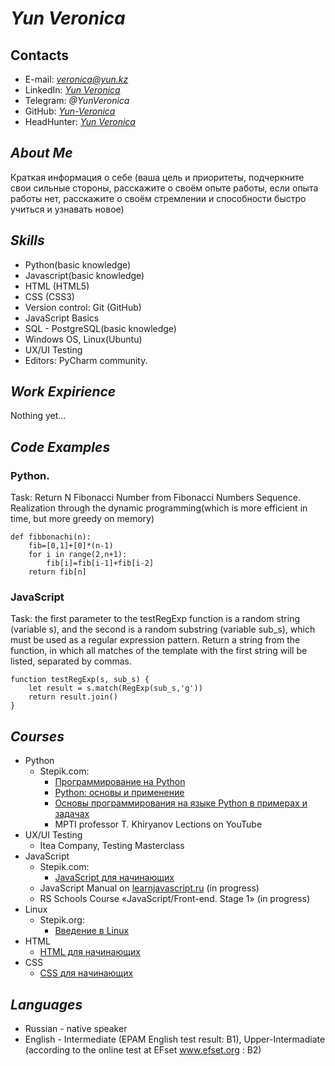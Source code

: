 # *Yun Veronica*

## Contacts
* E-mail: *veronica@yun.kz*
* LinkedIn: *[Yun Veronica](https://www.linkedin.com/in/yunveronica/)*
* Telegram: *@YunVeronica*
* GitHub: *[Yun-Veronica](https://github.com/Yun-Veronica)*
* HeadHunter:  *[Yun Veronica](https://hh.kz/resume/91ac79c7ff08977b820039ed1f306c71536861)*

## *About Me*
Краткая информация о себе (ваша цель и приоритеты, подчеркните свои сильные стороны, расскажите о своём опыте работы, если опыта работы нет, расскажите о своём стремлении 
и способности быстро учиться и узнавать новое)

## *Skills*
* Python(basic knowledge)
* Javascript(basic knowledge)
* HTML (HTML5)
* CSS (CSS3)
* Version control: Git (GitHub)
* JavaScript Basics
* SQL - PostgreSQL(basic knowledge)
* Windows OS, Linux(Ubuntu)
* UX/UI Testing
* Editors: PyCharm community.

## *Work Expirience* 
Nothing yet…

## *Code Examples*
### Python.
Task: Return N Fibonacci Number from Fibonacci Numbers Sequence. Realization through the dynamic programming(which is more efficient in time, but more greedy on memory)

```
def fibbonachi(n):
    fib=[0,1]+[0]*(n-1)
    for i in range(2,n+1):
        fib[i]=fib[i-1]+fib[i-2]
    return fib[n]
```

### JavaScript
Task: the first parameter to the testRegExp function is a random string (variable s), and the second is a random substring (variable sub_s), 
which must be used as a regular expression pattern.
Return a string from the function, in which all matches of the template with the first string will be listed, separated by commas.

```
function testRegExp(s, sub_s) {
    let result = s.match(RegExp(sub_s,'g'))
    return result.join()
}
```

## *Courses*
* Python
  * Stepik.com:
    * [Программирование на Python](https://stepik.org/course/67/)
    * [Python: основы и применение](https://stepik.org/course/512/)
    * [Основы программирования на языке Python в примерах и задачах](https://stepik.org/course/58638/)
    * MPTI professor T. Khiryanov Lections on YouTube
* UX/UI Testing
  * Itea Company, Testing Masterclass 
* JavaScript
  * Stepik.com:
    *  [JavaScript для начинающих](https://stepik.org/course/2223/)
  * JavaScript Manual on [learnjavascript.ru](https://learn.javascript.ru/) (in progress)
  * RS Schools Course «JavaScript/Front-end. Stage 1» (in progress)
* Linux
  * Stepik.org:
    *  [Введение в Linux](https://stepik.org/course/73/)
* HTML
  * [HTML для начинающих](https://ru.code-basics.com/languages/html/)
* CSS
  * [CSS для начинающих](https://ru.code-basics.com/languages/css/)

## *Languages*
* Russian - native speaker
* English - Intermediate (EPAM English test result: B1), Upper-Intermadiate (according to the online test at EFset www.efset.org : B2) 
